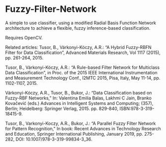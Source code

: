 # Fuzzy-Filter-Network
A simple to use classifier, using a modified Radial Basis Function Network architecture to achieve a flexible, fuzzy inference-based classification.

Requires OpenCV.

Related articles:
Tusor, B., Várkonyi-Kóczy, A.R.: “A Hybrid Fuzzy-RBFN Filter for Data Classification”, Advanced Materials Research, Vol 1117 (2015), pp. 261-264, 2015.

Tusor, B., Várkonyi-Kóczy, A.R.: “A Rule-based Filter Network for Multiclass Data Classification”, in Proc. of the 2015 IEEE International Instrumentation and Measurement Technology Conf., I2MTC 2015, Pisa, Italy, May 11-14, pp. 1102-1107, 2015.

Várkonyi-Kóczy, A.R., Tusor, B., Bukor, J.: “Data Classification based on Fuzzy-RBF Networks,” In: Valentina Emilia Balas, Lakhmi C Jain, Branko Kovačević (eds.) Advances in Intelligent Systems and Computing; (357), Berlin; Heidelberg: Springer Verlag, 2015. pp. 829-840, ISBN:978-3-319-18415-9.

Tusor, B., Varkonyi-Koczy, A.R., Bukor, J.: “A Parallel Fuzzy Filter Network for Pattern Recognition," In book: Recent Advances in Technology Research and Education, Springer International Publishing, January 2019, pp. 275-282, DOI: 10.1007/978-3-319-99834-3_36.
